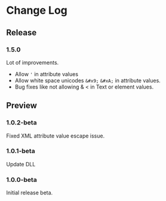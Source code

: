 # Change Log

## Release
### 1.5.0

Lot of improvements.
- Allow `'` in attribute values
- Allow white space unicodes `&#x9;` `&#xA;` in attribute values.
- Bug fixes like not allowing &amp; &lt; in Text or element values.

## Preview

### 1.0.2-beta

Fixed XML attribute value escape issue.

### 1.0.1-beta

Update DLL

### 1.0.0-beta

Initial release beta.
